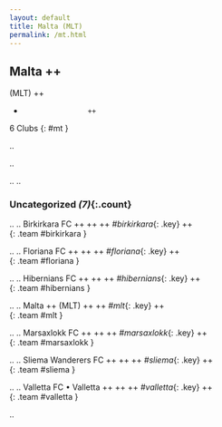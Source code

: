 ```yaml
---
layout: default
title: Malta (MLT)
permalink: /mt.html
---
```



## Malta   ++
(MLT)  ++
-                     ++
6 Clubs
{: #mt }


.. 




.. 




.. 
.. 


### Uncategorized _(7)_{:.count}


..
..
Birkirkara FC  ++
 ++
 ++
_#birkirkara_{: .key} ++
<br>
{: .team #birkirkara }

..
..
Floriana FC  ++
 ++
 ++
_#floriana_{: .key} ++
<br>
{: .team #floriana }

..
..
Hibernians FC  ++
 ++
 ++
_#hibernians_{: .key} ++
<br>
{: .team #hibernians }

..
..
Malta  ++
 (MLT) ++
 ++
_#mlt_{: .key} ++
<br>
{: .team #mlt }

..
..
Marsaxlokk FC  ++
 ++
 ++
_#marsaxlokk_{: .key} ++
<br>
{: .team #marsaxlokk }

..
..
Sliema Wanderers FC  ++
 ++
 ++
_#sliema_{: .key} ++
<br>
{: .team #sliema }

..
..
Valletta FC • Valletta  ++
 ++
 ++
_#valletta_{: .key} ++
<br>
{: .team #valletta }




.. 
 
